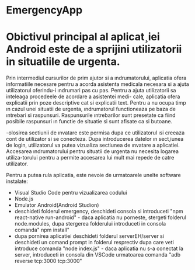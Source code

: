 # EmergencyApp

# Obictivul principal al aplicat¸iei Android este de a sprijini utilizatorii in situatiile de urgenta.
Prin intermediul cursurilor de prim ajutor si a ındrumatorului, aplicatia ofera
informatiile necesare pentru a acorda asistenta medicala necesara si a ajuta utilizatorul oferindu-i
ındrumari pas cu pas. Pentru a ajuta utilizatorii sa inteleaga procedeele de acordare a asistentei medi-
cale, aplicatia ofera explicatii prin poze descriptive cat si explicatii text. Pentru a nu ocupa
timp ın cazul unei situatii de urgenta, ındrumatorul functioneaza pe baza de ıntrebari si 
raspunsuri. Raspunsurile ıntrebarilor sunt presetate ca fiind posibile raspunsuri ın functie
de situatie si sunt afisate ca si butoane.

-olosirea sectiunii de ınvatare este permisa dupa ce utilizatorul ısi creeaza cont 
de utilizator si se conecteza. Dupa introducerea datelor ın sect¸iunea de login, utilizatorul va
putea vizualiza sectiunea de ınvatare a aplicatiei. 
Accesarea ındrumatorului pentru situatii de urgenta nu necesita logarea utiliza-torului 
pentru a permite accesarea lui mult mai repede de catre utilizator. 



Pentru a putea rula aplicatia, este nevoie de urmatoarele unelte software instalate:
- Visual Studio Code pentru vizualizarea codului 
- Node.js
- Emulator Android(Android Studion)
- deschideti folderul emergency, deschideti consola si introduceti "npm react-native run-android"
			- daca aplicatia nu porneste, stergeti folderul node.modules, dupa stergerea folderului introduceti in consola comanda" npm install"
- dupa pornirea aplicatiei deschideti folderul 	serverEH/server si deschideti un comand prompt in folderul resprectiv dupa care veti introduce comanda "node index.js"
			- daca aplicatia nu s-a conectat la server, introduceti in consola din VSCode urmatoarea comanda "adb reverse tcp:3000 tcp:3000"
